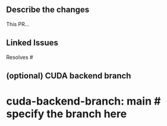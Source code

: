 ## Describe the changes

This PR...

## Linked Issues

Resolves #

## (optional) CUDA backend branch
# cuda-backend-branch: main # specify the branch here
